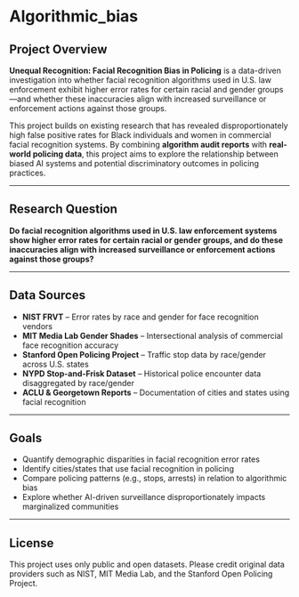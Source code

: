 # Algorithmic_bias
## Project Overview

**Unequal Recognition: Facial Recognition Bias in Policing** is a data-driven investigation into whether facial recognition algorithms used in U.S. law enforcement exhibit higher error rates for certain racial and gender groups—and whether these inaccuracies align with increased surveillance or enforcement actions against those groups.

This project builds on existing research that has revealed disproportionately high false positive rates for Black individuals and women in commercial facial recognition systems. By combining **algorithm audit reports** with **real-world policing data**, this project aims to explore the relationship between biased AI systems and potential discriminatory outcomes in policing practices.

---

## Research Question

**Do facial recognition algorithms used in U.S. law enforcement systems show higher error rates for certain racial or gender groups, and do these inaccuracies align with increased surveillance or enforcement actions against those groups?**

---

## Data Sources

- **NIST FRVT** – Error rates by race and gender for face recognition vendors  
- **MIT Media Lab Gender Shades** – Intersectional analysis of commercial face recognition accuracy  
- **Stanford Open Policing Project** – Traffic stop data by race/gender across U.S. states  
- **NYPD Stop-and-Frisk Dataset** – Historical police encounter data disaggregated by race/gender  
- **ACLU & Georgetown Reports** – Documentation of cities and states using facial recognition  

---

## Goals

- Quantify demographic disparities in facial recognition error rates  
- Identify cities/states that use facial recognition in policing  
- Compare policing patterns (e.g., stops, arrests) in relation to algorithmic bias  
- Explore whether AI-driven surveillance disproportionately impacts marginalized communities

---

## License

This project uses only public and open datasets. Please credit original data providers such as NIST, MIT Media Lab, and the Stanford Open Policing Project.
